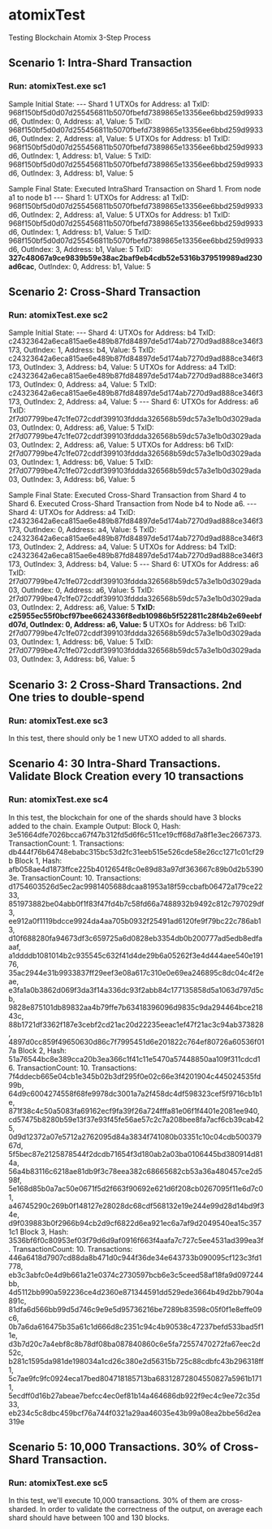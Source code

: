 # atomixTest
Testing Blockchain Atomix 3-Step Process

## Scenario 1: Intra-Shard Transaction
### Run: atomixTest.exe sc1
Sample Initial State:
--- Shard 1
UTXOs for Address: a1
TxID: 968f150bf5d0d07d255456811b5070fbefd7389865e13356ee6bbd259d9933d6, OutIndex: 0, Address: a1, Value: 5
TxID: 968f150bf5d0d07d255456811b5070fbefd7389865e13356ee6bbd259d9933d6, OutIndex: 2, Address: a1, Value: 5
UTXOs for Address: b1
TxID: 968f150bf5d0d07d255456811b5070fbefd7389865e13356ee6bbd259d9933d6, OutIndex: 1, Address: b1, Value: 5
TxID: 968f150bf5d0d07d255456811b5070fbefd7389865e13356ee6bbd259d9933d6, OutIndex: 3, Address: b1, Value: 5

Sample Final State: 
Executed IntraShard Transaction on Shard 1. From node a1 to node b1
--- Shard 1:
UTXOs for Address: a1
TxID: 968f150bf5d0d07d255456811b5070fbefd7389865e13356ee6bbd259d9933d6, OutIndex: 2, Address: a1, Value: 5
UTXOs for Address: b1
TxID: 968f150bf5d0d07d255456811b5070fbefd7389865e13356ee6bbd259d9933d6, OutIndex: 1, Address: b1, Value: 5
TxID: 968f150bf5d0d07d255456811b5070fbefd7389865e13356ee6bbd259d9933d6, OutIndex: 3, Address: b1, Value: 5
TxID: **327c48067a9ce9839b59e38ac2baf9eb4cdb52e5316b379519989ad230ad6cac**, OutIndex: 0, Address: b1, Value: 5

## Scenario 2: Cross-Shard Transaction
### Run: atomixTest.exe sc2
Sample Initial State:
--- Shard 4:
UTXOs for Address: b4
TxID: c24323642a6eca815ae6e489b87fd84897de5d174ab7270d9ad888ce346f3173, OutIndex: 1, Address: b4, Value: 5
TxID: c24323642a6eca815ae6e489b87fd84897de5d174ab7270d9ad888ce346f3173, OutIndex: 3, Address: b4, Value: 5
UTXOs for Address: a4
TxID: c24323642a6eca815ae6e489b87fd84897de5d174ab7270d9ad888ce346f3173, OutIndex: 0, Address: a4, Value: 5
TxID: c24323642a6eca815ae6e489b87fd84897de5d174ab7270d9ad888ce346f3173, OutIndex: 2, Address: a4, Value: 5
--- Shard 6:
UTXOs for Address: a6
TxID: 2f7d07799be47c1fe072cddf399103fddda326568b59dc57a3e1b0d3029ada03, OutIndex: 0, Address: a6, Value: 5
TxID: 2f7d07799be47c1fe072cddf399103fddda326568b59dc57a3e1b0d3029ada03, OutIndex: 2, Address: a6, Value: 5
UTXOs for Address: b6
TxID: 2f7d07799be47c1fe072cddf399103fddda326568b59dc57a3e1b0d3029ada03, OutIndex: 1, Address: b6, Value: 5
TxID: 2f7d07799be47c1fe072cddf399103fddda326568b59dc57a3e1b0d3029ada03, OutIndex: 3, Address: b6, Value: 5

Sample Final State: 
Executed Cross-Shard Transaction from Shard 4 to Shard 6.
Executed Cross-Shard Transaction from Node b4 to Node a6.
--- Shard 4:
UTXOs for Address: a4
TxID: c24323642a6eca815ae6e489b87fd84897de5d174ab7270d9ad888ce346f3173, OutIndex: 0, Address: a4, Value: 5
TxID: c24323642a6eca815ae6e489b87fd84897de5d174ab7270d9ad888ce346f3173, OutIndex: 2, Address: a4, Value: 5
UTXOs for Address: b4
TxID: c24323642a6eca815ae6e489b87fd84897de5d174ab7270d9ad888ce346f3173, OutIndex: 3, Address: b4, Value: 5
--- Shard 6:
UTXOs for Address: a6
TxID: 2f7d07799be47c1fe072cddf399103fddda326568b59dc57a3e1b0d3029ada03, OutIndex: 0, Address: a6, Value: 5
TxID: 2f7d07799be47c1fe072cddf399103fddda326568b59dc57a3e1b0d3029ada03, OutIndex: 2, Address: a6, Value: 5
**TxID: c25955ec55f0bcf97bee6624336f8edb10986b5f522811c28f4b2e69eebfd07d, OutIndex: 0, Address: a6, Value: 5**
UTXOs for Address: b6
TxID: 2f7d07799be47c1fe072cddf399103fddda326568b59dc57a3e1b0d3029ada03, OutIndex: 1, Address: b6, Value: 5
TxID: 2f7d07799be47c1fe072cddf399103fddda326568b59dc57a3e1b0d3029ada03, OutIndex: 3, Address: b6, Value: 5

## Scenario 3: 2 Cross-Shard Transactions. 2nd One tries to double-spend 
### Run: atomixTest.exe sc3
In this test, there should only be 1 new UTXO added to all shards.

## Scenario 4: 30 Intra-Shard Transactions. Validate Block Creation every 10 transactions
### Run: atomixTest.exe sc4
In this test, the blockchain for one of the shards should have 3 blocks added to the chain. 
Example Output: 
Block 0, Hash: 3e51664dfe7026bcca67f47b312fd5d6f6c511ce19cff68d7a8f1e3ec2667373. TransactionCount: 1.
Transactions: db444f76b64748ebabc315bc53d2fc31eeb515e526cde58e26cc1271c01cf29b
Block 1, Hash: afb058ae4d1873ffce225b4012654f8c0e89d83a97df363667c89b0d2b53903e. TransactionCount: 10.
Transactions: d1754603526d5ec2ac9981405688dcaa81953a18f59ccbafb06472a179ce2233, 851973882be04abb0f1f83f47fd4b7c58fd66a7488932b9492c812c797029df3, ee912a0f1119bdcce9924da4aa705b0932f25491ad6120fe9f79bc22c786ab13, d10f688280fa94673df3c659725a6d0828eb3354db0b200777ad5edb8edfaaaf, a1ddddb1081014b2c935545c632f41d4de29b6a05262f3e4d444aee540e19176, 35ac2944e31b9933837ff29eef3e08a617c310e0e69ea246895c8dc04c4f2eae, e3fa1a0b3862d069f3da3f14a336dc93f2abb84c177135858d5a1063d797d5cb, 9828e875101db89832aa4b79ffe7b63418396096d9835c9da294464bce21843c, 88b1721df3362f187e3cebf2cd21ac20d22235eeac1ef47f21ac3c94ab373828, 4897d0cc859f49650630d86c7f7995451d6e201822c764ef80726a60536f017a
Block 2, Hash: 51a76544bc8e389cca20b3ea366c1f41c11e5470a57448850aa109f311cdcd16. TransactionCount: 10.
Transactions: 7f4ddecb665e04cb1e345b02b3df295f0e02c66e3f4201904c445024535fd99b, 64d9c6004274558f68fe9978dc3001a7a2f458dc4df598323cef5f9716cb1b1e, 871f38c4c50a5083fa69162ecf9fa39f26a724fffa81e06f1f4401e2081ee940, cd57475b8280b59e13f37e93f45fe56ae57c2c7a208bee8fa7acf6cb39cab425, 0d9d12372a07e5712a2762095d84a3834f741080b03351c10c04cdb50037967d, 5f5bec87e2125878544f2dcdb71654f3d180ab2a03ba0106445bd380914d814a, 56a4b83116c6218ae81db9f3c78eea382c68665682cb53a36a480457ce2d598f, 5e168d85b0a7ac50e0671f5d2f663f90692e621d6f208cb0267095f11e6d7c01, a46745290c269b0f148127e28028dc68cdf568132e19e244e99d28d14bd9f34e, d9f039883b0f2966b94cb2d9cf6822d6ea921ec6a7af9d2049540ea15c3571c1
Block 3, Hash: 3536bf6f0c80953ef03f79d6d9af0916f663f4aafa7c727c5ee4531ad399ea3f. TransactionCount: 10.
Transactions: 446a6418d7907cd88da8b471d0c944f36de34e643733b090095cf123c3fd1778, eb3c3abfc0e4d9b661a21e0374c2730597bcb6e3c5ceed58af18fa9d097244bb, 4d5112bb990a592236ce4d2360e871344591dd529ede3664b49d2bb7904a891c, 81dfa6d566bb99d5d746c9e9e5d95736216be7289b83598c05f0f1e8effe09c6, 0b7a6da616475b35a61c1d666d8c2351c94c4b90538c47237befd533bad5f11e, d3b7d20c7a4ebf8c8b78df08ba087840860c6e5fa72557470272fa67eec2d52c, b281c1595da981de198034a1cd26c380e2d56315b725c88cdbfc43b296318ff1, 5c7ae9fc9fc0924eca17bed804718185713ba68312872804550827a5961b1711, 5ecdff0d16b27abeae7befcc4ec0ef81b14a464686db922f9ec4c9ee72c35d33, eb234c5c8dbc459bcf76a744f0321a29aa46035e43b99a08ea2bbe56d2ea319e

## Scenario 5: 10,000 Transactions. 30% of Cross-Shard Transaction. 
### Run: atomixTest.exe sc5
In this test, we'll execute 10,000 transactions. 30% of them are cross-sharded. 
In order to validate the correctness of the output, on average each shard should have between 100 and 130 blocks. 
